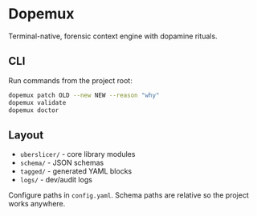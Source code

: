 # Dopemux

Terminal-native, forensic context engine with dopamine rituals.

## CLI

Run commands from the project root:

```bash
dopemux patch OLD --new NEW --reason "why"
dopemux validate
dopemux doctor
```

## Layout

- `uberslicer/` - core library modules
- `schema/` - JSON schemas
- `tagged/` - generated YAML blocks
- `logs/` - dev/audit logs

Configure paths in `config.yaml`. Schema paths are relative so the
project works anywhere.

